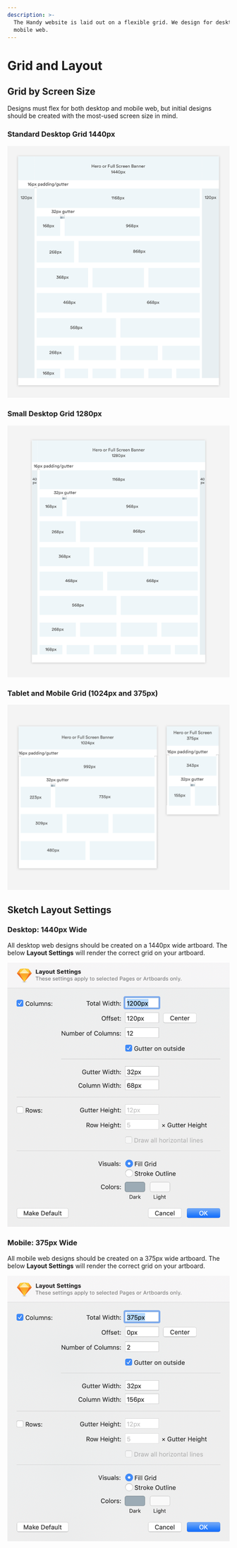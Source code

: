 ```yaml
---
description: >-
  The Handy website is laid out on a flexible grid. We design for desktop and
  mobile web.
---
```


# Grid and Layout

## Grid by Screen Size

Designs must flex for both desktop and mobile web, but initial designs should be created with the most-used screen size in mind. 

### Standard Desktop Grid 1440px

![This is our standard grid for desktop web designs. ](../.gitbook/assets/full-screen.png)

### Small Desktop Grid 1280px

![This is the smallest screen size where content and layout sizes can be maintained.](../.gitbook/assets/small-desktop.png)

### Tablet and Mobile Grid \(1024px and 375px\)

![We always design mobile first, and we should break to the mobile grid after 640px. ](../.gitbook/assets/tablet-phone.png)

## Sketch Layout Settings

### Desktop: 1440px Wide

All desktop web designs should be created on a 1440px wide artboard. The below **Layout Settings** will render the correct grid on your artboard.

![](../.gitbook/assets/sketch-desktop.png)

### Mobile: 375px Wide

All mobile web designs should be created on a 375px wide artboard. The below **Layout Settings** will render the correct grid on your artboard.

![](../.gitbook/assets/sketch-mobile.png)

